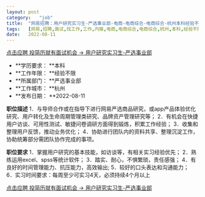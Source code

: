 ```yaml
---
layout:	post
category:	"job"
title:	"网易招聘：用户研究实习生-严选事业部-电商-电商综合-电商综合-杭州本科经验不限"
tags:	[网易,招聘,面试,找工作,工作,内推,电商,电商综合,电商综合,杭州,本科,经验不限]
date:	2022-08-11
---
```


[点击应聘 投简历就有面试机会 -> 用户研究实习生-严选事业部](http://mobile.bole.netease.com/bole/boleDetail?id=42262&employeeId=346f03c3cda5f04c&key=all)



- **学历要求： **本科
- **工作年限： **经验不限
- **所属部门： **严选事业部
- **工作城市： **杭州
- **发布日期： **2022-08-11



**职位描述**
1．与导师合作或在指导下进行网易严选商品研究，或app产品体验优化研究、用户转化及生命周期管理类研究、品牌资产管理研究等；
2．有机会在快捷用户访谈、可用性测试、敏捷问卷调研方面得到锻炼，积累工作经验；
3．收集和整理用户反馈，推动业务优化；
4．协助进行团队内的资料共享、整理沉淀工作，协助统筹部分需团队协作完成的事项。



**职位要求**
1．掌握用户研究的基本技能，如访谈等，有相关实习经验优先；
2．熟练运用excel、spss等统计软件；
3．踏实、耐心，不惧繁琐，责任感强；
4．有良好的时间管理能力、抗压能力，高效输出;
5．较好的口头表达和沟通能力；
6．实习时间要求：每周至少可实习4天，必须持续4个月以上



[点击应聘 投简历就有面试机会 -> 用户研究实习生-严选事业部](http://mobile.bole.netease.com/bole/boleDetail?id=42262&employeeId=346f03c3cda5f04c&key=all)